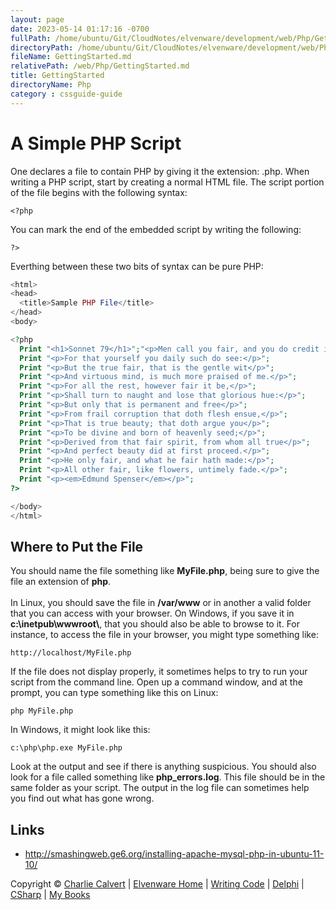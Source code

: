 ```yaml
---
layout: page
date: 2023-05-14 01:17:16 -0700
fullPath: /home/ubuntu/Git/CloudNotes/elvenware/development/web/Php/GettingStarted.md
directoryPath: /home/ubuntu/Git/CloudNotes/elvenware/development/web/Php
fileName: GettingStarted.md
relativePath: /web/Php/GettingStarted.md
title: GettingStarted
directoryName: Php
category : cssguide-guide
---
```


<div id="container">

A Simple PHP Script
===================

One declares a file to contain PHP by giving it the extension: .php.
When writing a PHP script, start by creating a normal HTML file. The
script portion of the file begins with the following syntax:

```code
<?php
```

You can mark the end of the embedded script by writing the following:

```code
?>
```

Everthing between these two bits of syntax can be pure PHP:

```php
<html>
<head>    
  <title>Sample PHP File</title>
</head>
<body>

<?php
  Print "<h1>Sonnet 79</h1>";"<p>Men call you fair, and you do credit it,</p>";
  Print "<p>For that yourself you daily such do see:</p>";
  Print "<p>But the true fair, that is the gentle wit</p>";
  Print "<p>And virtuous mind, is much more praised of me.</p>";
  Print "<p>For all the rest, however fair it be,</p>";
  Print "<p>Shall turn to naught and lose that glorious hue:</p>";
  Print "<p>But only that is permanent and free</p>";
  Print "<p>From frail corruption that doth flesh ensue,</p>";
  Print "<p>That is true beauty; that doth argue you</p>";
  Print "<p>To be divine and born of heavenly seed;</p>";
  Print "<p>Derived from that fair spirit, from whom all true</p>";
  Print "<p>And perfect beauty did at first proceed.</p>";
  Print "<p>He only fair, and what he fair hath made:</p>";
  Print "<p>All other fair, like flowers, untimely fade.</p>";
  Print "<p><em>Edmund Spenser</em></p>";
?>

</body>
</html>
```

Where to Put the File
---------------------

You should name the file something like **MyFile.php**, being sure to
give the file an extension of **php**.\
\
In Linux, you should save the file in **/var/www** or in another a valid
folder that you can access with your browser. On Windows, if you save it
in **c:\\inetpub\\wwwroot\\**, that you should also be able to browse to
it. For instance, to access the file in your browser, you might type
something like:

``` {.code}
http://localhost/MyFile.php
```

If the file does not display properly, it sometimes helps to try to run
your script from the command line. Open up a command window, and at the
prompt, you can type something like this on Linux:

``` {.code}
php MyFile.php
```

In Windows, it might look like this:

``` {.code}
c:\php\php.exe MyFile.php
```

Look at the output and see if there is anything suspicious. You should
also look for a file called something like **php\_errors.log**. This
file should be in the same folder as your script. The output in the log
file can sometimes help you find out what has gone wrong.

**Links**
---------

-   http://smashingweb.ge6.org/installing-apache-mysql-php-in-ubuntu-11-10/

Copyright © [Charlie Calvert](../../../index.html) | [Elvenware
Home](../../../index.html) | [Writing Code](../../index.html) |
[Delphi](../../delphi/index.html) | [CSharp](../../csharp/index.html) |
[My Books](../../../books/index.html)

</div>
